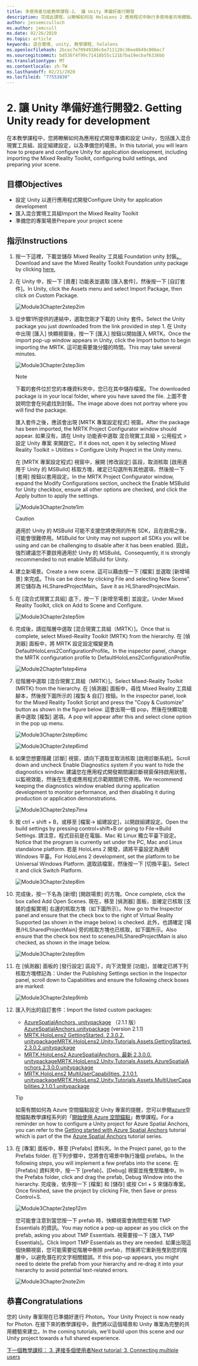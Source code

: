 ```yaml
---
title: 多使用者功能教學課程-2。 讓 Unity 準備好進行開發
description: 完成此課程，以瞭解如何在 HoloLens 2 應用程式中執行多使用者共用體驗。
author: jessemcculloch
ms.author: jemccull
ms.date: 02/26/2019
ms.topic: article
keywords: 混合實境, unity, 教學課程, hololens
ms.openlocfilehash: 2bcec7e70949186c6e711120c36ee8649c006ec7
ms.sourcegitcommit: bd536f4f99c71418b55c121b7ba19ecbaf6336bb
ms.translationtype: MT
ms.contentlocale: zh-TW
ms.lasthandoff: 02/21/2020
ms.locfileid: "77553830"
---
```

# <a name="2-getting-unity-ready-for-development"></a><span data-ttu-id="d23b5-105">2. 讓 Unity 準備好進行開發</span><span class="sxs-lookup"><span data-stu-id="d23b5-105">2. Getting Unity ready for development</span></span>

<span data-ttu-id="d23b5-106">在本教學課程中，您將瞭解如何為應用程式開發準備和設定 Unity，包括匯入混合現實工具組、設定組建設定，以及準備您的場景。</span><span class="sxs-lookup"><span data-stu-id="d23b5-106">In this tutorial, you will learn how to prepare and configure Unity for application development, including importing the Mixed Reality Toolkit, configuring build settings, and preparing your scene.</span></span>

## <a name="objectives"></a><span data-ttu-id="d23b5-107">目標</span><span class="sxs-lookup"><span data-stu-id="d23b5-107">Objectives</span></span>

* <span data-ttu-id="d23b5-108">設定 Unity 以進行應用程式開發</span><span class="sxs-lookup"><span data-stu-id="d23b5-108">Configure Unity for application development</span></span>
* <span data-ttu-id="d23b5-109">匯入混合實境工具組</span><span class="sxs-lookup"><span data-stu-id="d23b5-109">Import the Mixed Reality Toolkit</span></span>
* <span data-ttu-id="d23b5-110">準備您的專案場景</span><span class="sxs-lookup"><span data-stu-id="d23b5-110">Prepare your project scene</span></span>

## <a name="instructions"></a><span data-ttu-id="d23b5-111">指示</span><span class="sxs-lookup"><span data-stu-id="d23b5-111">Instructions</span></span>

1. <span data-ttu-id="d23b5-112">按一下這裡，下載並儲存 Mixed Reality 工具組 Foundation unity 封裝[。](https://github.com/microsoft/MixedRealityToolkit-Unity/releases/download/v2.3.0/Microsoft.MixedReality.Toolkit.Unity.Foundation.2.3.0.unitypackage)</span><span class="sxs-lookup"><span data-stu-id="d23b5-112">Download and save the Mixed Reality Toolkit Foundation unity package by clicking [here.](https://github.com/microsoft/MixedRealityToolkit-Unity/releases/download/v2.3.0/Microsoft.MixedReality.Toolkit.Unity.Foundation.2.3.0.unitypackage)</span></span>

2. <span data-ttu-id="d23b5-113">在 Unity 中，按一下 [資產] 功能表並選取 [匯入套件]，然後按一下 [自訂套件]。</span><span class="sxs-lookup"><span data-stu-id="d23b5-113">In Unity, click the Assets menu and select Import Package, then click on Custom Package.</span></span>

    ![Module3Chapter2step2im](images/module3chapter2step2im.PNG)

3. <span data-ttu-id="d23b5-115">從步驟1所提供的連結中，選取您剛才下載的 Unity 套件。</span><span class="sxs-lookup"><span data-stu-id="d23b5-115">Select the Unity package you just downloaded from the link provided in step 1.</span></span> <span data-ttu-id="d23b5-116">在 Unity 中出現 [匯入] 快顯視窗後，按一下 [匯入] 按鈕以開始匯入 MRTK。</span><span class="sxs-lookup"><span data-stu-id="d23b5-116">Once the import pop-up window appears in Unity, click the Import button to begin importing the MRTK.</span></span> <span data-ttu-id="d23b5-117">這可能需要幾分鐘的時間。</span><span class="sxs-lookup"><span data-stu-id="d23b5-117">This may take several minutes.</span></span>

    ![Module3Chapter2step3im](images/module3chapter2step3im.PNG)

    >[!NOTE]
    ><span data-ttu-id="d23b5-119">下載的套件位於您的本機資料夾中，您已在其中儲存檔案。</span><span class="sxs-lookup"><span data-stu-id="d23b5-119">The downloaded package is in your local folder, where you have saved the file.</span></span> <span data-ttu-id="d23b5-120">上圖不會說明您會在何處找到封裝。</span><span class="sxs-lookup"><span data-stu-id="d23b5-120">The image above does not portray where you will find the package.</span></span>

    <span data-ttu-id="d23b5-121">匯入套件之後，應該會出現 [MRTK 專案設定程式] 視窗。</span><span class="sxs-lookup"><span data-stu-id="d23b5-121">After the package has been imported, the MRTK Project Configurator window should appear.</span></span> <span data-ttu-id="d23b5-122">如果沒有，請在 Unity 功能表中選取 混合現實工具組 > 公用程式 > 設定 Unity 專案 來開啟它。</span><span class="sxs-lookup"><span data-stu-id="d23b5-122">If it does not, open it by selecting Mixed Reality Toolkit > Utilities > Configure Unity Project in the Unity menu.</span></span>

    <span data-ttu-id="d23b5-123">在 [MRTK 專案設定程式] 視窗中，展開 [修改設定] 區段，取消核取 [啟用適用于 Unity 的 MSBuild] 核取方塊，確定已勾選所有其他選項，然後按一下 [套用] 按鈕以套用設定。</span><span class="sxs-lookup"><span data-stu-id="d23b5-123">In the MRTK Project Configurator window, expand the Modify Configurations section, uncheck the Enable MSBuild for Unity checkbox, ensure all other options are checked, and click the Apply button to apply the settings.</span></span>

    ![Module3Chapter2note1im](images/module3chapter2note1im-missing01.png)

    > [!CAUTION]
    > <span data-ttu-id="d23b5-125">適用於 Unity 的 MSBuild 可能不支援您將使用的所有 SDK，且在啟用之後，可能會很難停用。</span><span class="sxs-lookup"><span data-stu-id="d23b5-125">MSBuild for Unity may not support all SDKs you will be using and can be challenging to disable after it has been enabled.</span></span> <span data-ttu-id="d23b5-126">因此，強烈建議您不要啟用適用於 Unity 的 MSBuild。</span><span class="sxs-lookup"><span data-stu-id="d23b5-126">Consequently, it is strongly recommended to not enable MSBuild for Unity.</span></span>
    
4. <span data-ttu-id="d23b5-127">建立新場景。</span><span class="sxs-lookup"><span data-stu-id="d23b5-127">Create a new scene.</span></span> <span data-ttu-id="d23b5-128">這可以藉由按一下 [檔案] 並選取 [新增場景] 來完成。</span><span class="sxs-lookup"><span data-stu-id="d23b5-128">This can be done by clicking File and selecting New Scene".</span></span> <span data-ttu-id="d23b5-129">將它儲存為 HLSharedProjectMain。</span><span class="sxs-lookup"><span data-stu-id="d23b5-129">Save it as HLSharedProjectMain.</span></span>

5. <span data-ttu-id="d23b5-130">在 [混合式現實工具組] 底下，按一下 [新增至場景] 並設定。</span><span class="sxs-lookup"><span data-stu-id="d23b5-130">Under Mixed Reality Toolkit, click on Add to Scene and Configure.</span></span>

    ![Module3Chapter2step5im](images/module3chapter2step5im.PNG)

6. <span data-ttu-id="d23b5-132">完成後，請從階層中選取 [混合現實工具組（MRTK）]。</span><span class="sxs-lookup"><span data-stu-id="d23b5-132">Once that is complete, select Mixed-Reality Toolkit (MRTK) from the hierarchy.</span></span> <span data-ttu-id="d23b5-133">在 [偵測器] 面板中，將 MRTK 設定設定檔變更為 DefaultHoloLens2ConfigurationProfile。</span><span class="sxs-lookup"><span data-stu-id="d23b5-133">In the inspector panel, change the MRTK configuration profile to DefaultHoloLens2ConfigurationProfile.</span></span>

    ![Module2Chapter1step4ima](images/Module2Chapter1step4ima-missing01.png)

7. <span data-ttu-id="d23b5-135">從階層中選取 [混合現實工具組（MRTK）]。</span><span class="sxs-lookup"><span data-stu-id="d23b5-135">Select Mixed-Reality Toolkit (MRTK) from the  hierarchy.</span></span> <span data-ttu-id="d23b5-136">在 [偵測器] 面板中，尋找 Mixed Reality 工具組腳本，然後按下圖所示的 [複製 & 自訂] 按鈕。</span><span class="sxs-lookup"><span data-stu-id="d23b5-136">In the inspector panel, look for the Mixed Reality Toolkit Script and press the "Copy & Customize" button  as shown in the figure below.</span></span>  <span data-ttu-id="d23b5-137">這會出現一個 pop，然後在快顯功能表中選取 [複製] 選項。</span><span class="sxs-lookup"><span data-stu-id="d23b5-137">A pop will appear after this and select clone option in the pop up menu.</span></span>

    ![Module3Chapter2step6imc](images/module3chapter2step6imc.PNG)

    ![Module3Chapter2step6imd](images/module3chapter2step6imd.PNG)

8. <span data-ttu-id="d23b5-140">如果您想要隱藏 [診斷] 視窗，請向下選取並取消核取 [啟用診斷系統]。</span><span class="sxs-lookup"><span data-stu-id="d23b5-140">Scroll down and uncheck Enable Diagnostics system if you want to hide the diagnostics window.</span></span> <span data-ttu-id="d23b5-141">建議您在應用程式開發期間讓診斷視窗保持啟用狀態，以監視效能，然後在生產或應用程式示範期間將它停用。</span><span class="sxs-lookup"><span data-stu-id="d23b5-141">We recommend keeping the diagnostics window enabled during application development to monitor performance, and then disabling it during production or application demonstrations.</span></span> 

    ![Module3Chapter2step7ima](images/module3chapter2step7ima.PNG)

9. <span data-ttu-id="d23b5-143">按 ctrl + shift + B，或移至 [檔案-> 組建設定]，以開啟組建設定。</span><span class="sxs-lookup"><span data-stu-id="d23b5-143">Open the build settings by pressing control+shift+B or going to File->Build Settings.</span></span> <span data-ttu-id="d23b5-144">請注意，程式目前是在電腦、Mac 和 Linux 獨立平臺下設定。</span><span class="sxs-lookup"><span data-stu-id="d23b5-144">Notice that the program is currently set under the PC, Mac and Linux standalone platform.</span></span> <span data-ttu-id="d23b5-145">若是 HoloLens 2 開發，請將平臺設定為通用 Windows 平臺。</span><span class="sxs-lookup"><span data-stu-id="d23b5-145">For HoloLens 2 development, set the platform to be Universal Windows Platform.</span></span> <span data-ttu-id="d23b5-146">選取該檔案，然後按一下 [切換平臺]。</span><span class="sxs-lookup"><span data-stu-id="d23b5-146">Select it and click Switch Platform.</span></span>

    ![Module3Chapter2step8im](images/module3chapter2step8im.PNG)

10. <span data-ttu-id="d23b5-148">完成後，按一下名為 [新增] [開啟場景] 的方塊。</span><span class="sxs-lookup"><span data-stu-id="d23b5-148">Once complete, click the box called Add Open Scenes.</span></span> <span data-ttu-id="d23b5-149">現在，移至 [偵測器] 面板，並確定已核取 [支援的虛擬實境] 右邊的核取方塊（如下圖所示）。</span><span class="sxs-lookup"><span data-stu-id="d23b5-149">Now go to the Inspector panel and ensure that the check box to the right of Virtual Reality Supported (as shown in the image below) is checked.</span></span> <span data-ttu-id="d23b5-150">此外，也請確定 [場景/HLSharedProjectMain] 旁的核取方塊也已核取，如下圖所示。</span><span class="sxs-lookup"><span data-stu-id="d23b5-150">Also ensure that the check box next to scenes/HLSharedProjectMain is also checked, as shown in the image below.</span></span>

    ![Module3Chapter2step9im](images/module3chapter2step9im.PNG)

11. <span data-ttu-id="d23b5-152">在 [偵測器] 面板的 [發行設定] 區段下，向下流覽至 [功能]，並確定已將下列核取方塊標記為：</span><span class="sxs-lookup"><span data-stu-id="d23b5-152">Under the Publishing Settings section in the Inspector panel, scroll down to Capabilities and ensure the following check boxes are marked:</span></span>

    ![Module3Chapter2step9imb](images/module3chapter2step9imb.PNG)

12. <span data-ttu-id="d23b5-154">匯入列出的自訂套件：</span><span class="sxs-lookup"><span data-stu-id="d23b5-154">Import the listed custom packages:</span></span>

    * <span data-ttu-id="d23b5-155">[AzureSpatialAnchors. unitypackage](https://github.com/Azure/azure-spatial-anchors-samples/releases/download/v2.1.1/AzureSpatialAnchors.unitypackage) （2.1.1 版）</span><span class="sxs-lookup"><span data-stu-id="d23b5-155">[AzureSpatialAnchors.unitypackage](https://github.com/Azure/azure-spatial-anchors-samples/releases/download/v2.1.1/AzureSpatialAnchors.unitypackage) (version 2.1.1)</span></span>
    * [<span data-ttu-id="d23b5-156">MRTK.HoloLens2 GettingStarted. 2.3.0.2. unitypackage</span><span class="sxs-lookup"><span data-stu-id="d23b5-156">MRTK.HoloLens2.Unity.Tutorials.Assets.GettingStarted.2.3.0.2.unitypackage</span></span>](https://github.com/microsoft/MixedRealityLearning/releases/download/getting-started-v2.3.0.2/MRTK.HoloLens2.Unity.Tutorials.Assets.GettingStarted.2.3.0.2.unitypackage)
    * [<span data-ttu-id="d23b5-157">MRTK.HoloLens2 AzureSpatialAnchors. 最新 2.3.0.0. unitypackage</span><span class="sxs-lookup"><span data-stu-id="d23b5-157">MRTK.HoloLens2.Unity.Tutorials.Assets.AzureSpatialAnchors.2.3.0.0.unitypackage</span></span>](https://github.com/microsoft/MixedRealityLearning/releases/download/azure-spatial-anchors-v2.3.0.0/MRTK.HoloLens2.Unity.Tutorials.Assets.AzureSpatialAnchors.2.3.0.0.unitypackage)
    * [<span data-ttu-id="d23b5-158">MRTK.HoloLens2 MultiUserCapabilities. 2.1.0.1. unitypackage</span><span class="sxs-lookup"><span data-stu-id="d23b5-158">MRTK.HoloLens2.Unity.Tutorials.Assets.MultiUserCapabilities.2.1.0.1.unitypackage</span></span>](https://github.com/microsoft/MixedRealityLearning/releases/download/multi-user-capabilities-v2.1.0.1/MRTK.HoloLens2.Unity.Tutorials.Assets.MultiUserCapabilities.2.1.0.1.unitypackage)

    >[!TIP]
    ><span data-ttu-id="d23b5-159">如需有關如何為 Azure 空間錨點設定 Unity 專案的提醒，您可以參閱[azure](https://docs.microsoft.com/windows/mixed-reality/mrlearning-asa-ch1)空間錨點教學課程系列的「[開始使用 Azure 空間錨點](https://docs.microsoft.com/windows/mixed-reality/mrlearning-asa-ch1)」教學課程。</span><span class="sxs-lookup"><span data-stu-id="d23b5-159">For a reminder on how to configure a Unity project for Azure Spatial Anchors, you can refer to the [Getting started with Azure Spatial Anchors](https://docs.microsoft.com/windows/mixed-reality/mrlearning-asa-ch1) tutorial which is part of the the [Azure Spatial Anchors](https://docs.microsoft.com/windows/mixed-reality/mrlearning-asa-ch1) tutorial series.</span></span>


13. <span data-ttu-id="d23b5-160">在 [專案] 面板中，移至 [Prefabs] 資料夾。</span><span class="sxs-lookup"><span data-stu-id="d23b5-160">In the Project panel, go to the Prefabs folder.</span></span> <span data-ttu-id="d23b5-161">在下列步驟中，您將會在場景中執行幾個 prefabs。</span><span class="sxs-lookup"><span data-stu-id="d23b5-161">In the following steps, you will implement a few prefabs into the scene.</span></span> <span data-ttu-id="d23b5-162">在 [Prefabs] 資料夾中，按一下 [prefab]、[Debug] 視窗並拖曳至階層中。</span><span class="sxs-lookup"><span data-stu-id="d23b5-162">In the Prefabs folder, click and drag the prefab, Debug Window into the hierarchy.</span></span> <span data-ttu-id="d23b5-163">完成後，依序按一下 [檔案] 和 [儲存] 或按 Ctrl + S 來儲存專案。</span><span class="sxs-lookup"><span data-stu-id="d23b5-163">Once finished, save the project by clicking File, then Save or press Control+S.</span></span>

    ![Module3Chapter2step12im](images/module3chapter2step12im.PNG)

    <span data-ttu-id="d23b5-165">您可能會注意到當您按一下 prefab 時，快顯視窗會詢問您有關 TMP Essentials 的資訊。</span><span class="sxs-lookup"><span data-stu-id="d23b5-165">You may notice a pop-up appear as you click on the prefab, asking you about TMP Essentials.</span></span> <span data-ttu-id="d23b5-166">視需要按一下 [匯入 TMP Essentials]。</span><span class="sxs-lookup"><span data-stu-id="d23b5-166">Click Import TMP Essentials as they are needed.</span></span> <span data-ttu-id="d23b5-167">如果出現這個快顯視窗，您可能需要從階層中刪除 prefab，然後將它重新拖曳到您的階層中，以避免潛在的文字相關錯誤。</span><span class="sxs-lookup"><span data-stu-id="d23b5-167">If this pop-up appears, you might need to delete the prefab from your hierarchy and re-drag it into your hierarchy to avoid potential text-related errors.</span></span>

    ![Module3Chapter2note2im](images/module3chapter2note2im.PNG)

## <a name="congratulations"></a><span data-ttu-id="d23b5-169">恭喜</span><span class="sxs-lookup"><span data-stu-id="d23b5-169">Congratulations</span></span>

<span data-ttu-id="d23b5-170">您的 Unity 專案現在已準備好進行 Photon。</span><span class="sxs-lookup"><span data-stu-id="d23b5-170">Your Unity Project is now ready for Photon.</span></span> <span data-ttu-id="d23b5-171">在接下來的教學課程中，我們將以這個場景和 Unity 專案為完整的共用體驗來建立。</span><span class="sxs-lookup"><span data-stu-id="d23b5-171">In the coming tutorials, we'll build upon this scene and our Unity project towards a full shared experience.</span></span>

<span data-ttu-id="d23b5-172">[下一個教學課程： 3. 連接多個使用者](mrlearning-sharing(photon)-ch3.md)</span><span class="sxs-lookup"><span data-stu-id="d23b5-172">[Next tutorial: 3. Connecting multiple users](mrlearning-sharing(photon)-ch3.md)</span></span>
